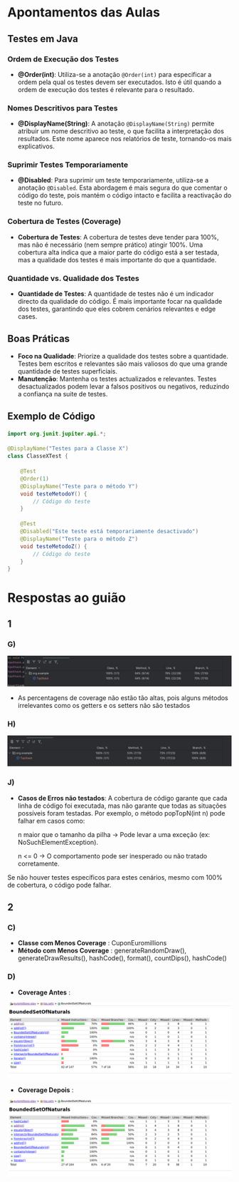 # Apontamentos das Aulas

## Testes em Java

### Ordem de Execução dos Testes
- **@Order(int)**: Utiliza-se a anotação `@Order(int)` para especificar a ordem pela qual os testes devem ser executados. Isto é útil quando a ordem de execução dos testes é relevante para o resultado.

### Nomes Descritivos para Testes
- **@DisplayName(String)**: A anotação `@DisplayName(String)` permite atribuir um nome descritivo ao teste, o que facilita a interpretação dos resultados. Este nome aparece nos relatórios de teste, tornando-os mais explicativos.

### Suprimir Testes Temporariamente
- **@Disabled**: Para suprimir um teste temporariamente, utiliza-se a anotação `@Disabled`. Esta abordagem é mais segura do que comentar o código do teste, pois mantém o código intacto e facilita a reactivação do teste no futuro.

### Cobertura de Testes (Coverage)
- **Cobertura de Testes**: A cobertura de testes deve tender para 100%, mas não é necessário (nem sempre prático) atingir 100%. Uma cobertura alta indica que a maior parte do código está a ser testada, mas a qualidade dos testes é mais importante do que a quantidade.

### Quantidade vs. Qualidade dos Testes
- **Quantidade de Testes**: A quantidade de testes não é um indicador directo da qualidade do código. É mais importante focar na qualidade dos testes, garantindo que eles cobrem cenários relevantes e edge cases.

## Boas Práticas
- **Foco na Qualidade**: Priorize a qualidade dos testes sobre a quantidade. Testes bem escritos e relevantes são mais valiosos do que uma grande quantidade de testes superficiais.
- **Manutenção**: Mantenha os testes actualizados e relevantes. Testes desactualizados podem levar a falsos positivos ou negativos, reduzindo a confiança na suite de testes.

## Exemplo de Código

```java
import org.junit.jupiter.api.*;

@DisplayName("Testes para a Classe X")
class ClasseXTest {

    @Test
    @Order(1)
    @DisplayName("Teste para o método Y")
    void testeMetodoY() {
        // Código do teste
    }

    @Test
    @Disabled("Este teste está temporariamente desactivado")
    @DisplayName("Teste para o método Z")
    void testeMetodoZ() {
        // Código do teste
    }
}

```

# Respostas ao guião 

## 1

### G)

![Coverage sem IA](coverage.png)

- As percentagens de coverage não estão tão altas, pois alguns métodos irrelevantes como os getters e os setters não são testados

### H)

![Coverage com IA](coverage_AI.png)

### J)

- **Casos de Erros não testados**: A cobertura de código garante que cada linha de código foi executada, mas não garante que todas as situações possíveis foram testadas. Por exemplo, o método popTopN(int n) pode falhar em casos como:

    n maior que o tamanho da pilha → Pode levar a uma exceção (ex: NoSuchElementException).
    
    n <= 0 → O comportamento pode ser inesperado ou não tratado corretamente.

Se não houver testes específicos para estes cenários, mesmo com 100% de cobertura, o código pode falhar.

## 2

### C)

- **Classe com Menos Coverage** : CuponEuromillions
- **Método com Menos Coverage** : generateRandomDraw(), generateDrawResults(), hashCode(), format(), countDips(), hashCode()

### D)

- **Coverage Antes** :

![Coverage Antes](alineaD_coverageAntes.png)

- **Coverage Depois** : 

![Coverage Depois](alineaD_coverageDepois.png)
